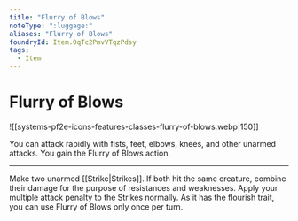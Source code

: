 ```yaml
---
title: "Flurry of Blows"
noteType: ":luggage:"
aliases: "Flurry of Blows"
foundryId: Item.0qTc2PmvVTqzPdsy
tags:
  - Item
---
```


# Flurry of Blows
![[systems-pf2e-icons-features-classes-flurry-of-blows.webp|150]]

You can attack rapidly with fists, feet, elbows, knees, and other unarmed attacks. You gain the Flurry of Blows action.

* * *

Make two unarmed [[Strike|Strikes]]. If both hit the same creature, combine their damage for the purpose of resistances and weaknesses. Apply your multiple attack penalty to the Strikes normally. As it has the flourish trait, you can use Flurry of Blows only once per turn.
